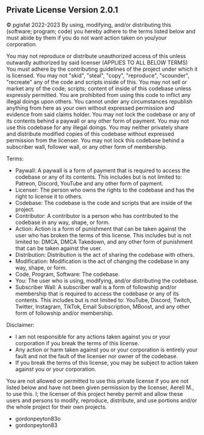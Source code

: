 Private License Version 2.0.1
-------------------------------------
© pgisfat 2022-2023
By using, modifying, and/or distributing this (software; program; code) you hereby adhere to the terms listed below and must abide by them if you do not want action taken on you/your corporation.

You may not reproduce or distribute unauthorized access of this unless outwardly authorized by said licenser (APPLIES TO ALL BELOW TERMS)
You must adhere by the contributing guidelines of the project under which it is licensed.
You may not "skid", "steal", "copy", "reproduce", "scounder", "recreate" any of the code and scripts inside of this.
You may not sell or market any of the code; scripts; content of inside of this codebase unless expressly permitted.
You are prohibited from using this code to inflict any illegal doings upon others.
You cannot under any circumstances republish anything from here as your own without expressed permission and evidence from said claims holder.
You may not lock the codebase or any of its contents behind a paywall or any other form of payment.
You may not use this codebase for any illegal doings.
You may neither privately share and distribute modified copies of this codebase without expressed permission from the licenser.
You may not lock this codebase behind a subscriber wall, follower wall, or any other form of membership.

Terms:
- Paywall: A paywall is a form of payment that is required to access the codebase or any of its contents. This includes but is not limited to: Patreon, Discord, YouTube and any other form of payment.
- Licenser: The person who owns the rights to the codebase and has the right to license it to others.
- Codebase: The codebase is the code and scripts that are inside of the project.
- Contributor: A contributor is a person who has contributed to the codebase in any way, shape, or form.
- Action: Action is a form of punishment that can be taken against the user who has broken the terms of this license. This includes but is not limited to: DMCA, DMCA Takedown, and any other form of punishment that can be taken against the user.
- Distribution: Distribution is the act of sharing the codebase with others.
- Modification: Modification is the act of changing the codebase in any way, shape, or form.
- Code, Program, Software: The codebase.
- You: The user who is using, modifying, and/or distributing the codebase.
- Subscriber Wall: A subscriber wall is a form of followship and/or membership that is required to access the codebase or any of its contents. This includes but is not limited to: YouTube, Discord, Twitch, Twitter, Instagram, TikTok, Email Subscription, MBoost, and any other form of followship and/or membership.

Disclaimer:
- I am not responsible for any actions taken against you or your corporation if you break the terms of this license.
- Any action or harm taken against you or your corporation is entirely your fault and not the fault of the licenser nor owner of the codebase.
- If you break the terms of this license, you may be subject to action taken against you or your corporation.




You are not allowed or permitted to use this private license if you are not listed below and have not been given permission by the licenser, Aerell M., to use this. I; the licenser of this project hereby permit and allow these users and persons to modify, reproduce, distribute, and use portions and/or the whole project for their own projects.
- gordonpeyton83o
- gordonpeyton83
